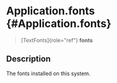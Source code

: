 Application.fonts {#Application.fonts}
=================

> [TextFonts]{role="ref"} **fonts**

Description
-----------

The fonts installed on this system.
